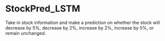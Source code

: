# StockPred_LSTM
Take in stock information and make a prediction on whether the stock will decrease by 5%, decrease by 2%, increase by 2%, increase by 5%, or remain unchanged.
